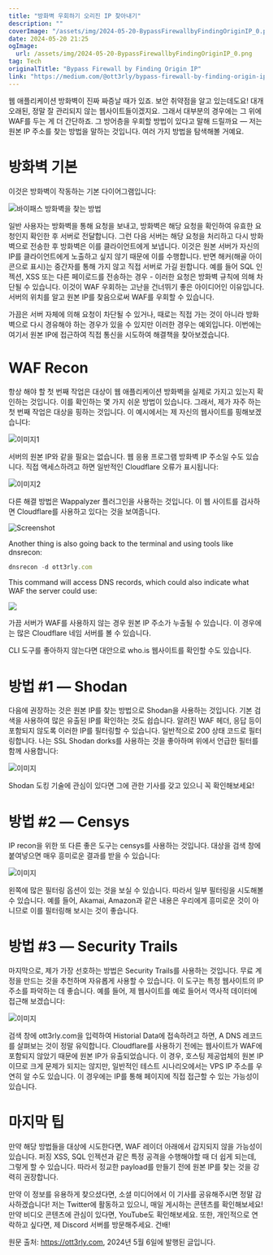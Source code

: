 ```yaml
---
title: "방화벽 우회하기 오리진 IP 찾아내기"
description: ""
coverImage: "/assets/img/2024-05-20-BypassFirewallbyFindingOriginIP_0.png"
date: 2024-05-20 21:25
ogImage:
  url: /assets/img/2024-05-20-BypassFirewallbyFindingOriginIP_0.png
tag: Tech
originalTitle: "Bypass Firewall by Finding Origin IP"
link: "https://medium.com/@ott3rly/bypass-firewall-by-finding-origin-ip-41ba984e1342"
---
```


웹 애플리케이션 방화벽이 진짜 짜증날 때가 있죠. 보안 취약점을 알고 있는데도요! 대개 오래된, 정말 잘 관리되지 않는 웹사이트들이겠지요. 그래서 대부분의 경우에는 그 위에 WAF를 두는 게 더 간단하죠. 그 방어층을 우회할 방법이 있다고 말해 드릴까요 — 저는 원본 IP 주소를 찾는 방법을 말하는 것입니다. 여러 가지 방법을 탐색해볼 거예요.

# 방화벽 기본

이것은 방화벽이 작동하는 기본 다이어그램입니다:

![바이패스 방화벽을 찾는 방법](/assets/img/2024-05-20-BypassFirewallbyFindingOriginIP_0.png)

<div class="content-ad"></div>

일반 사용자는 방화벽을 통해 요청을 보내고, 방화벽은 해당 요청을 확인하여 유효한 요청인지 확인한 후 서버로 전달합니다. 그런 다음 서버는 해당 요청을 처리하고 다시 방화벽으로 전송한 후 방화벽은 이를 클라이언트에게 보냅니다. 이것은 원본 서버가 자신의 IP를 클라이언트에게 노출하고 싶지 않기 때문에 이를 수행합니다. 반면 해커(해골 아이콘으로 표시)는 중간자를 통해 가지 않고 직접 서버로 가길 원합니다. 예를 들어 SQL 인젝션, XSS 또는 다른 페이로드를 전송하는 경우 - 이러한 요청은 방화벽 규칙에 의해 차단될 수 있습니다. 이것이 WAF 우회하는 고난을 건너뛰기 좋은 아이디어인 이유입니다. 서버의 위치를 알고 원본 IP를 찾음으로써 WAF를 우회할 수 있습니다.

가끔은 서버 자체에 의해 요청이 차단될 수 있거나, 때로는 직접 가는 것이 아니라 방화벽으로 다시 경유해야 하는 경우가 있을 수 있지만 이러한 경우는 예외입니다. 이번에는 여기서 원본 IP에 접근하여 직접 통신을 시도하여 해결책을 찾아보겠습니다.

# WAF Recon

항상 해야 할 첫 번째 작업은 대상이 웹 애플리케이션 방화벽을 실제로 가지고 있는지 확인하는 것입니다. 이를 확인하는 몇 가지 쉬운 방법이 있습니다. 그래서, 제가 자주 하는 첫 번째 작업은 대상을 핑하는 것입니다. 이 예시에서는 제 자신의 웹사이트를 핑해보겠습니다:

<div class="content-ad"></div>

![이미지1](/assets/img/2024-05-20-BypassFirewallbyFindingOriginIP_1.png)

서버의 원본 IP와 같을 필요는 없습니다. 웹 응용 프로그램 방화벽 IP 주소일 수도 있습니다. 직접 액세스하려고 하면 일반적인 Cloudflare 오류가 표시됩니다:

![이미지2](/assets/img/2024-05-20-BypassFirewallbyFindingOriginIP_2.png)

다른 해결 방법은 Wappalyzer 플러그인을 사용하는 것입니다. 이 웹 사이트를 검사하면 Cloudflare를 사용하고 있다는 것을 보여줍니다.

<div class="content-ad"></div>

![Screenshot](/assets/img/2024-05-20-BypassFirewallbyFindingOriginIP_3.png)

Another thing is also going back to the terminal and using tools like dnsrecon:

```js
dnsrecon -d ott3rly.com
```

This command will access DNS records, which could also indicate what WAF the server could use:

<div class="content-ad"></div>

<img src="/assets/img/2024-05-20-BypassFirewallbyFindingOriginIP_4.png" />

가끔 서버가 WAF를 사용하지 않는 경우 원본 IP 주소가 누출될 수 있습니다. 이 경우에는 많은 Cloudflare 네임 서버를 볼 수 있습니다.

CLI 도구를 좋아하지 않는다면 대안으로 who.is 웹사이트를 확인할 수도 있습니다.

# 방법 #1 — Shodan

<div class="content-ad"></div>

다음에 권장하는 것은 원본 IP를 찾는 방법으로 Shodan을 사용하는 것입니다. 기본 검색을 사용하여 많은 유출된 IP를 확인하는 것도 쉽습니다. 알려진 WAF 헤더, 응답 등이 포함되지 않도록 이러한 IP를 필터링할 수 있습니다. 일반적으로 200 상태 코드로 필터링합니다. 나는 SSL Shodan dorks를 사용하는 것을 좋아하며 위에서 언급한 필터를 함께 사용합니다:

![이미지](/assets/img/2024-05-20-BypassFirewallbyFindingOriginIP_5.png)

Shodan 도킹 기술에 관심이 있다면 그에 관한 기사를 갖고 있으니 꼭 확인해보세요!

# 방법 #2 — Censys

<div class="content-ad"></div>

IP recon을 위한 또 다른 좋은 도구는 censys를 사용하는 것입니다. 대상을 검색 창에 붙여넣으면 매우 흥미로운 결과를 받을 수 있습니다:

![이미지](/assets/img/2024-05-20-BypassFirewallbyFindingOriginIP_6.png)

왼쪽에 많은 필터링 옵션이 있는 것을 보실 수 있습니다. 따라서 일부 필터링을 시도해볼 수 있습니다. 예를 들어, Akamai, Amazon과 같은 내용은 우리에게 흥미로운 것이 아니므로 이를 필터링해 보시는 것이 좋습니다.

# 방법 #3 — Security Trails

<div class="content-ad"></div>

마지막으로, 제가 가장 선호하는 방법은 Security Trails를 사용하는 것입니다. 무료 계정을 만드는 것을 추천하며 자유롭게 사용할 수 있습니다. 이 도구는 특정 웹사이트의 IP 주소를 파악하는 데 좋습니다. 예를 들어, 제 웹사이트를 예로 들어서 역사적 데이터에 접근해 보겠습니다:

![이미지](/assets/img/2024-05-20-BypassFirewallbyFindingOriginIP_7.png)

검색 창에 ott3rly.com을 입력하여 Historial Data에 접속하려고 하면, A DNS 레코드를 살펴보는 것이 정말 유익합니다. Cloudflare를 사용하기 전에는 웹사이트가 WAF에 포함되지 않았기 때문에 원본 IP가 유출되었습니다. 이 경우, 호스팅 제공업체의 원본 IP이므로 크게 문제가 되지는 않지만, 일반적인 테스트 시나리오에서는 VPS IP 주소를 우연히 알 수도 있습니다. 이 경우에는 IP를 통해 페이지에 직접 접근할 수 있는 가능성이 있습니다.

# 마지막 팁

<div class="content-ad"></div>

만약 해당 방법들을 대상에 시도한다면, WAF 레이더 아래에서 감지되지 않을 가능성이 있습니다. 퍼징 XSS, SQL 인젝션과 같은 특정 공격을 수행해야할 때 더 쉽게 되는데, 그렇게 할 수 있습니다. 따라서 정교한 payload를 만들기 전에 원본 IP를 찾는 것을 강력히 권장합니다.

만약 이 정보를 유용하게 찾으셨다면, 소셜 미디어에서 이 기사를 공유해주시면 정말 감사하겠습니다! 저는 Twitter에 활동하고 있으니, 매일 게시하는 콘텐츠를 확인해보세요! 만약 비디오 콘텐츠에 관심이 있다면, YouTube도 확인해보세요. 또한, 개인적으로 연락하고 싶다면, 제 Discord 서버를 방문해주세요. 건배!

원문 출처: https://ott3rly.com, 2024년 5월 6일에 발행된 글입니다.
